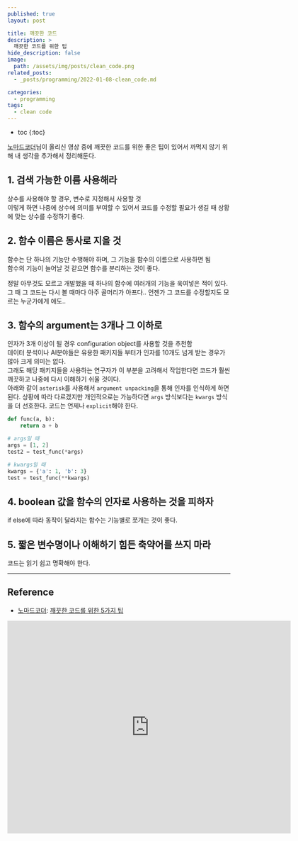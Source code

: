 ```yaml
---
published: true
layout: post

title: 깨끗한 코드
description: >
  깨끗한 코드를 위한 팁
hide_description: false
image: 
  path: /assets/img/posts/clean_code.png
related_posts:
  - _posts/programming/2022-01-08-clean_code.md

categories:
  - programming
tags:
  - clean code
---
```


* toc
{:toc}

[노마드코더](https://www.youtube.com/c/%EB%85%B8%EB%A7%88%EB%93%9C%EC%BD%94%EB%8D%94NomadCoders)님이 올리신 영상 중에 깨끗한 코드를 위한 좋은 팁이 있어서 까먹지 않기 위해 내 생각을 추가해서 정리해둔다.  

## 1. 검색 가능한 이름 사용해라
상수를 사용해야 할 경우, 변수로 지정해서 사용할 것  
이렇게 하면 나중에 상수에 의미를 부여할 수 있어서 코드를 수정할 필요가 생길 때 상황에 맞는 상수를 수정하기 좋다.  

## 2. 함수 이름은 동사로 지을 것
함수는 단 하나의 기능만 수행해야 하며, 그 기능을 함수의 이름으로 사용하면 됨  
함수의 기능이 늘어날 것 같으면 함수를 분리하는 것이 좋다.  

정말 아무것도 모르고 개발했을 때 하나의 함수에 여러개의 기능을 욱여넣은 적이 있다.  
그 때 그 코드는 다시 볼 때마다 아주 골머리가 아프다.. 언젠가 그 코드를 수정할지도 모르는 누군가에게 애도..  

## 3. 함수의 argument는 3개나 그 이하로
인자가 3개 이상이 될 경우 configuration object를 사용할 것을 추천함  
데이터 분석이나 AI분야들은 유용한 패키지들 부터가 인자를 10개도 넘게 받는 경우가 많아 크게 의미는 없다.  
그래도 해당 패키지들을 사용하는 연구자가 이 부분을 고려해서 작업한다면 코드가 훨씬 깨끗하고 나중에 다시 이해하기 쉬울 것이다.  
아래와 같이 `asterisk`를 사용해서 `argument unpacking`을 통해 인자를 인식하게 하면 된다. 상황에 따라 다르겠지만 개인적으로는 가능하다면 `args` 방식보다는 `kwargs` 방식을 더 선호한다. 코드는 언제나 `explicit`해야 한다.

```python
def func(a, b):
    return a + b

# args일 때
args = [1, 2]
test2 = test_func(*args)

# kwargs일 때
kwargs = {'a': 1, 'b': 3}
test = test_func(**kwargs)
```

## 4. boolean 값을 함수의 인자로 사용하는 것을 피하자
if else에 따라 동작이 달라지는 함수는 기능별로 쪼개는 것이 좋다.  

## 5. 짧은 변수명이나 이해하기 힘든 축약어를 쓰지 마라
코드는 읽기 쉽고 명확해야 한다.  

---
## Reference
- [노마드코더](https://www.youtube.com/channel/UCUpJs89fSBXNolQGOYKn0YQ): [깨끗한 코드를 위한 5가지 팁](https://youtu.be/Jz8Sx1XYb04)  
<iframe width="640" height="480" src="https://www.youtube.com/embed/Jz8Sx1XYb04" title="YouTube video player" frameborder="0" allow="accelerometer; autoplay; clipboard-write; encrypted-media; gyroscope; picture-in-picture" allowfullscreen></iframe>